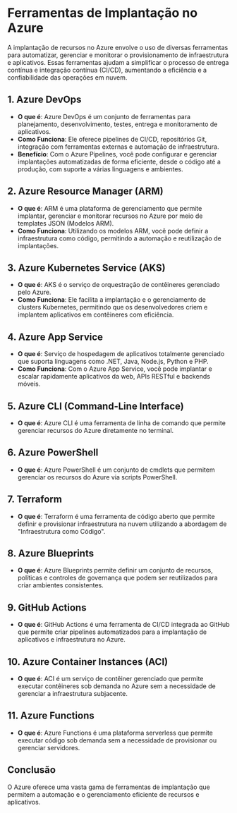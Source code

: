# Ferramentas de Implantação no Azure

A implantação de recursos no Azure envolve o uso de diversas ferramentas para automatizar, gerenciar e monitorar o provisionamento de infraestrutura e aplicativos. Essas ferramentas ajudam a simplificar o processo de entrega contínua e integração contínua (CI/CD), aumentando a eficiência e a confiabilidade das operações em nuvem.

## 1. Azure DevOps
   - **O que é**: Azure DevOps é um conjunto de ferramentas para planejamento, desenvolvimento, testes, entrega e monitoramento de aplicativos.
   - **Como Funciona**: Ele oferece pipelines de CI/CD, repositórios Git, integração com ferramentas externas e automação de infraestrutura.
   - **Benefício**: Com o Azure Pipelines, você pode configurar e gerenciar implantações automatizadas de forma eficiente, desde o código até a produção, com suporte a várias linguagens e ambientes.

## 2. Azure Resource Manager (ARM)
   - **O que é**: ARM é uma plataforma de gerenciamento que permite implantar, gerenciar e monitorar recursos no Azure por meio de templates JSON (Modelos ARM).
   - **Como Funciona**: Utilizando os modelos ARM, você pode definir a infraestrutura como código, permitindo a automação e reutilização de implantações.

## 3. Azure Kubernetes Service (AKS)
   - **O que é**: AKS é o serviço de orquestração de contêineres gerenciado pelo Azure.
   - **Como Funciona**: Ele facilita a implantação e o gerenciamento de clusters Kubernetes, permitindo que os desenvolvedores criem e implantem aplicativos em contêineres com eficiência.

## 4. Azure App Service
   - **O que é**: Serviço de hospedagem de aplicativos totalmente gerenciado que suporta linguagens como .NET, Java, Node.js, Python e PHP.
   - **Como Funciona**: Com o Azure App Service, você pode implantar e escalar rapidamente aplicativos da web, APIs RESTful e backends móveis.

## 5. Azure CLI (Command-Line Interface)
   - **O que é**: Azure CLI é uma ferramenta de linha de comando que permite gerenciar recursos do Azure diretamente no terminal.

## 6. Azure PowerShell
   - **O que é**: Azure PowerShell é um conjunto de cmdlets que permitem gerenciar os recursos do Azure via scripts PowerShell.

## 7. Terraform
   - **O que é**: Terraform é uma ferramenta de código aberto que permite definir e provisionar infraestrutura na nuvem utilizando a abordagem de "Infraestrutura como Código".

## 8. Azure Blueprints
   - **O que é**: Azure Blueprints permite definir um conjunto de recursos, políticas e controles de governança que podem ser reutilizados para criar ambientes consistentes.

## 9. GitHub Actions
   - **O que é**: GitHub Actions é uma ferramenta de CI/CD integrada ao GitHub que permite criar pipelines automatizados para a implantação de aplicativos e infraestrutura no Azure.

## 10. Azure Container Instances (ACI)
   - **O que é**: ACI é um serviço de contêiner gerenciado que permite executar contêineres sob demanda no Azure sem a necessidade de gerenciar a infraestrutura subjacente.

## 11. Azure Functions
   - **O que é**: Azure Functions é uma plataforma serverless que permite executar código sob demanda sem a necessidade de provisionar ou gerenciar servidores.

## Conclusão
O Azure oferece uma vasta gama de ferramentas de implantação que permitem a automação e o gerenciamento eficiente de recursos e aplicativos.
